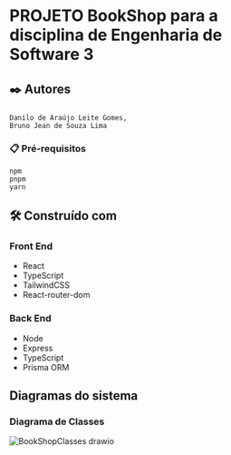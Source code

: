 # PROJETO BookShop para a disciplina de Engenharia de Software 3

## ✒️ Autores

###

```
Danilo de Araújo Leite Gomes,
Bruno Jean de Souza Lima
```

### 📋 Pré-requisitos

```
npm
pnpm
yarn
```

## 🛠️ Construído com

### Front End

- React
- TypeScript
- TailwindCSS
- React-router-dom

### Back End

- Node
- Express
- TypeScript
- Prisma ORM

## Diagramas do sistema

### Diagrama de Classes

![BookShopClasses drawio](https://github.com/Brunoo-Lima/book-store/assets/112290478/b263c16a-2c1d-4999-8ff8-c7f72dfd6fe5)
